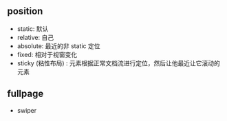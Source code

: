 ## position

- static: 默认
- relative: 自己
- absolute: 最近的非 static 定位
- fixed: 相对于视窗变化
- sticky (粘性布局) : 元素根据正常文档流进行定位，然后让他最近让它滚动的元素



## fullpage

- swiper